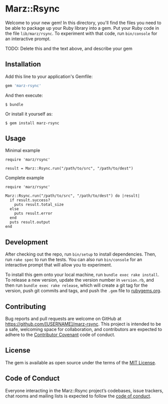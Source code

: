 # Marz::Rsync

Welcome to your new gem! In this directory, you'll find the files you need to be able to package up your Ruby library into a gem. Put your Ruby code in the file `lib/marz/rsync`. To experiment with that code, run `bin/console` for an interactive prompt.

TODO: Delete this and the text above, and describe your gem

## Installation

Add this line to your application's Gemfile:

```ruby
gem 'marz-rsync'
```

And then execute:

    $ bundle

Or install it yourself as:

    $ gem install marz-rsync

## Usage

Minimal example
```
require 'marz/rsync'

result = Marz::Rsync.run("/path/to/src", "/path/to/dest")
```

Complete example
```
require 'marz/rsync'

Marz::Rsync.run("/path/to/src", "/path/to/dest") do |result|
  if result.success?
    puts result.total_size
  else
    puts result.error
  end
  puts result.output
end
```

## Development

After checking out the repo, run `bin/setup` to install dependencies. Then, run `rake spec` to run the tests. You can also run `bin/console` for an interactive prompt that will allow you to experiment.

To install this gem onto your local machine, run `bundle exec rake install`. To release a new version, update the version number in `version.rb`, and then run `bundle exec rake release`, which will create a git tag for the version, push git commits and tags, and push the `.gem` file to [rubygems.org](https://rubygems.org).

## Contributing

Bug reports and pull requests are welcome on GitHub at https://github.com/[USERNAME]/marz-rsync. This project is intended to be a safe, welcoming space for collaboration, and contributors are expected to adhere to the [Contributor Covenant](http://contributor-covenant.org) code of conduct.

## License

The gem is available as open source under the terms of the [MIT License](https://opensource.org/licenses/MIT).

## Code of Conduct

Everyone interacting in the Marz::Rsync project’s codebases, issue trackers, chat rooms and mailing lists is expected to follow the [code of conduct](https://github.com/[USERNAME]/marz-rsync/blob/master/CODE_OF_CONDUCT.md).
